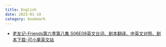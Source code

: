 ```yaml
---
title: English
date: 2023-01-19
category: bookmark
---
```


- [老友记-Friends第六季第八集 S06E08英文台词、剧本翻译、中英文对照、剧本下载-可小果英文站](https://www.kexiaoguo.com/laoyouji/275/)
